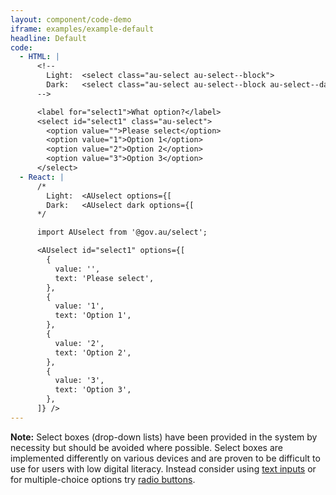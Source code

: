 ```yaml
---
layout: component/code-demo
iframe: examples/example-default
headline: Default
code:
  - HTML: |
      <!--
        Light:  <select class="au-select au-select--block">
        Dark:   <select class="au-select au-select--block au-select--dark">
      -->

      <label for="select1">What option?</label>
      <select id="select1" class="au-select">
        <option value="">Please select</option>
        <option value="1">Option 1</option>
        <option value="2">Option 2</option>
        <option value="3">Option 3</option>
      </select>
  - React: |
      /*
        Light:  <AUselect options={[
        Dark:   <AUselect dark options={[
      */

      import AUselect from '@gov.au/select';

      <AUselect id="select1" options={[
        {
          value: '',
          text: 'Please select',
        },
        {
          value: '1',
          text: 'Option 1',
        },
        {
          value: '2',
          text: 'Option 2',
        },
        {
          value: '3',
          text: 'Option 3',
        },
      ]} />
---
```


**Note:** Select boxes (drop-down lists) have been provided in the system by necessity but should be avoided where possible. Select boxes are implemented differently on various devices and are proven to be difficult to use for users with low digital literacy. Instead consider using [text inputs](/components/text-inputs/) or for multiple-choice options try [radio buttons](/components/control-input/#radio).
